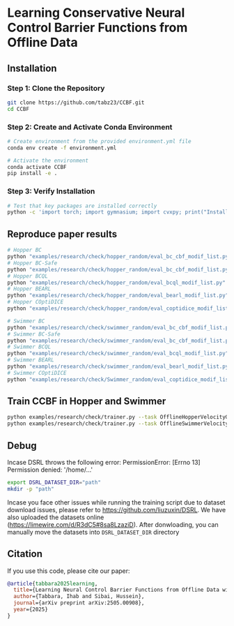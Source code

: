 
# Learning Conservative Neural Control Barrier Functions from Offline Data

## Installation


### Step 1: Clone the Repository
```bash
git clone https://github.com/tabz23/CCBF.git
cd CCBF
```

### Step 2: Create and Activate Conda Environment
```bash
# Create environment from the provided environment.yml file
conda env create -f environment.yml

# Activate the environment
conda activate CCBF
pip install -e .
```

### Step 3: Verify Installation
```bash
# Test that key packages are installed correctly
python -c 'import torch; import gymnasium; import cvxpy; print("Installation successful!")'
```



## Reproduce paper results
```bash
# Hopper BC
python "examples/research/check/hopper_random/eval_bc_cbf_modif_list.py" --path "logs/OfflineHopperVelocityGymnasium-v1-cost-20/BC-all_cost20_seed10-0912"  --eval_episode 20 --device cpu
# Hopper BC-Safe
python "examples/research/check/hopper_random/eval_bc_cbf_modif_list.py" --path "logs/OfflineHopperVelocityGymnasium-v1-cost-20/BC-safe_bc_modesafe_cost20_seed20-70bc" --eval_episode 20 --device cpu
# Hopper BCQL
python "examples/research/check/hopper_random/eval_bcql_modif_list.py" --path "logs/OfflineHopperVelocityGymnasium-v1-cost-20/BCQL_cost20_seed20-257f" --eval_episodes 20  --device cpu
# Hopper BEARL
python "examples/research/check/hopper_random/eval_bearl_modif_list.py" --path "logs/OfflineHopperVelocityGymnasium-v1-cost-20/BEARL_cost20-7857" --eval_episodes 20  --device cpu
# Hopper COptiDICE
python "examples/research/check/hopper_random/eval_coptidice_modif_list.py" --path "logs/OfflineHopperVelocityGymnasium-v1-cost-20/COptiDICE_cost20_seed20-37f3"  --eval_episodes 20  --device cpu

# Swimmer BC
python "examples/research/check/swimmer_random/eval_bc_cbf_modif_list.py"  --path "logs/OfflineSwimmerVelocityGymnasium-v1-cost-20/BC-all_cost20-d567/BC-all_cost20-d567"  --eval_episode 20 --device cpu
# Swimmer BC-Safe
python "examples/research/check/swimmer_random/eval_bc_cbf_modif_list.py"  --path "logs/OfflineSwimmerVelocityGymnasium-v1-cost-20/BC-safe_bc_modesafe_cost20_seed20-2180/BC-safe_bc_modesafe_cost20_seed20-2180" --eval_episode 20 --device cpu
# Swimmer BCQL
python "examples/research/check/swimmer_random/eval_bcql_modif_list.py" --path "logs/OfflineSwimmerVelocityGymnasium-v1-cost-20/BCQL_cost20_seed20-b8c5/BCQL_cost20_seed20-b8c5" --eval_episodes 20
# Swimmer BEARL
python "examples/research/check/swimmer_random/eval_bearl_modif_list.py" --path "logs/OfflineSwimmerVelocityGymnasium-v1-cost-20/BEARL_cost20_seed10-f1fd/BEARL_cost20_seed10-f1fd" --eval_episodes 20
# Swimmer COptiDICE
python "examples/research/check/Swimmer_random/eval_coptidice_modif_list.py" --path "logs/OfflineSwimmerVelocityGymnasium-v1-cost-20/COptiDICE_cost20-3187/COptiDICE_cost20-3187" --eval_episodes 20
```

## Train CCBF in Hopper and Swimmer
```bash
python examples/research/check/trainer.py --task OfflineHopperVelocityGymnasium-v1  --device="cuda" --cql 0.1 --temp 1 --detach True --batch_size 256  --num_action_samples_cql 10 --seed 7 --train_steps 50000 --w_grad 2
python examples/research/check/trainer.py --task OfflineSwimmerVelocityGymnasium-v1  -device="cuda" --cql 1 --temp 0.5 --detach True --batch_size 256 - --num_action_samples_cql 10 --seed 7 --w_grad 2 --train_steps 15000
```
## Debug
Incase DSRL throws the following error: PermissionError: [Errno 13] Permission denied: '/home/...' 
```bash
export DSRL_DATASET_DIR="path"
mkdir -p "path"
```
Incase you face other issues while running the training script due to dataset download issues, please refer to https://github.com/liuzuxin/DSRL.
We have also uploaded the datasets online (https://limewire.com/d/R3dC5#8sa8LzaziD). After donwloading, you can manually move the datasets into ```DSRL_DATASET_DIR``` directory

## Citation
If you use this code, please cite our paper:
```bibtex
@article{tabbara2025learning,
  title={Learning Neural Control Barrier Functions from Offline Data with Conservatism},
  author={Tabbara, Ihab and Sibai, Hussein},
  journal={arXiv preprint arXiv:2505.00908},
  year={2025}
}
```

